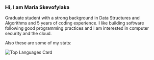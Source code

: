 ### Hi, I am Maria Skevofylaka

Graduate student with a strong background in Data Structures and Algorithms and 5 years of coding experience. I like building software following good programming practices and I am interested in computer security and the cloud.

Also these are some of my stats:

<!-- ![Github stats](https://github-readme-stats.vercel.app/api?username=mariaskv&theme=default&show_icons=true&count_private=true) -->

![Top Languages Card](https://github-readme-stats.vercel.app/api/top-langs/?username=mariaskv)

<!--
**mariaskv/mariaskv** is a ✨ _special_ ✨ repository because its `README.md` (this file) appears on your GitHub profile.

Here are some ideas to get you started:
I am an undergraduate student with a strong background in Data Structures and Algorithms and 4 years of coding experience. I like building software
following good programming practices and I am interested in computer security, blockchain technology and web application development. I am
also approachable, a good listener, a fast learner and I love to collaborate with others.


- 🔭 I’m currently working on ...
- 🌱 I’m currently learning ...
- 👯 I’m looking to collaborate on ...
- 🤔 I’m looking for help with ...
- 💬 Ask me about ...
- 📫 How to reach me: ...
- 😄 Pronouns: ...
- ⚡ Fun fact: ...
-->
